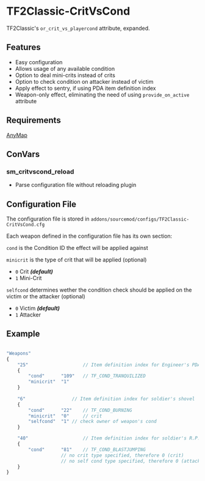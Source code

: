# TF2Classic-CritVsCond
TF2Classic's `or_crit_vs_playercond` attribute, expanded.

## Features
- Easy configuration
- Allows usage of any available condition
- Option to deal mini-crits instead of crits
- Option to check condition on attacker instead of victim
- Apply effect to sentry, if using PDA item definition index
- Weapon-only effect, eliminating the need of using `provide_on_active` attribute


## Requirements
[AnyMap](https://github.com/dysphie/sm-anymap)

## ConVars
### sm_critvscond_reload
- Parse configuration file without reloading plugin

## Configuration File
The configuration file is stored in `addons/sourcemod/configs/TF2Classic-CritVsCond.cfg`

Each weapon defined in the configuration file has its own section:

`cond` is the Condition ID the effect will be applied against

`minicrit` is the type of crit that will be applied (optional) 
- `0` Crit **_(default)_**
- `1` Mini-Crit 

`selfcond` determines wether the condition check should be applied on the victim or the attacker (optional) 
- `0` Victim **_(default)_** 
- `1` Attacker 


## Example
```js

"Weapons"
{
	"25"        			// Item definition index for Engineer's PDA
	{
		"cond"		"109" 	// TF_COND_TRANQUILIZED
		"minicrit"	"1"
	}
	
	"6"        			// Item definition index for soldier's shovel
	{
		"cond"		"22" 	// TF_COND_BURNING
		"minicrit"	"0" 	// crit
		"selfcond"	"1"	// check owner of weapon's cond
	}

	"40"        			// Item definition index for soldier's R.P.G.
	{
		"cond"		"81" 	// TF_COND_BLASTJUMPING
					// no crit type specified, therefore 0 (crit)
					// no self cond type specified, therefore 0 (attacker)
	}
}
```
